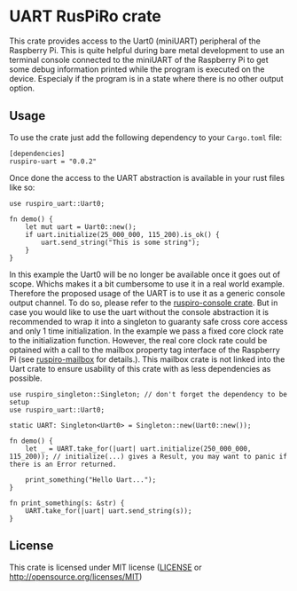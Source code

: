 # UART RusPiRo crate

This crate provides access to the Uart0 (miniUART) peripheral of the Raspberry Pi. This is quite helpful during bare metal
development to use an terminal console connected to the miniUART of the Raspberry Pi to get some debug information printed
while the program is executed on the device. Especialy if the program is in a state where there is no other output option.

## Usage
To use the crate just add the following dependency to your ``Cargo.toml`` file:
```
[dependencies]
ruspiro-uart = "0.0.2"
```

Once done the access to the UART abstraction is available in your rust files like so:
```
use ruspiro_uart::Uart0;

fn demo() {
    let mut uart = Uart0::new();
    if uart.initialize(25_000_000, 115_200).is_ok() {
        uart.send_string("This is some string");
    }
}
```

In this example the Uart0 will be no longer be available once it goes out of scope. Whichs makes it a bit cumbersome
to use it in a real world example. Therefore the proposed usage of the UART is to use it as a generic console output
channel. To do so, please refer to the [ruspiro-console crate](https://crates.io/crates/ruspiro-console).
But in case you would like to use the uart without the console abstraction it is recommended to wrap it into a singleton
to guaranty safe cross core access and only 1 time initialization. In the example we pass a fixed core clock rate to
the initialization function. However, the real core clock rate could be optained with a call to the mailbox property
tag interface of the Raspberry Pi (see [ruspiro-mailbox](https://crates.io/crates/ruspiro-mailbox) for details.). This
mailbox crate is not linked into the Uart crate to ensure usability of this crate with as less dependencies as possible.

```
use ruspiro_singleton::Singleton; // don't forget the dependency to be setup
use ruspiro_uart::Uart0;

static UART: Singleton<Uart0> = Singleton::new(Uart0::new());

fn demo() {
    let _ = UART.take_for(|uart| uart.initialize(250_000_000, 115_200)); // initialize(...) gives a Result, you may want to panic if there is an Error returned.

    print_something("Hello Uart...");
}

fn print_something(s: &str) {
    UART.take_for(|uart| uart.send_string(s));
}
```

## License
This crate is licensed under MIT license ([LICENSE](LICENSE) or http://opensource.org/licenses/MIT)